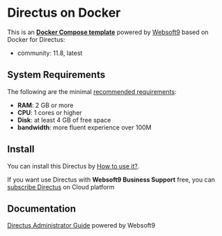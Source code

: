 # Directus on Docker  

This is an **[Docker Compose template](https://github.com/Websoft9/docker-library)** powered by [Websoft9](https://www.websoft9.com) based on Docker for Directus:


 - community:  11.8, latest


## System Requirements

The following are the minimal [recommended requirements](https://docs.directus.io/getting-started/installation):

* **RAM**: 2 GB or more
* **CPU**: 1 cores or higher
* **Disk**: at least 4 GB of free space
* **bandwidth**: more fluent experience over 100M  

## Install

You can install this Directus by [How to use it?](https://github.com/Websoft9/docker-library#how-to-use-it).   

If you want use Directus with **Websoft9 Business Support** free, you can [subscribe Directus](https://www.websoft9.com/apps) on Cloud platform

## Documentation

[Directus Administrator Guide](https://support.websoft9.com/docs/directus) powered by Websoft9